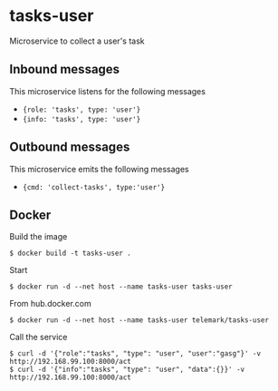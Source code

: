 # tasks-user
Microservice to collect a user's task

## Inbound messages
This microservice listens for the following messages

- ```{role: 'tasks', type: 'user'}```
- ```{info: 'tasks', type: 'user'}```

## Outbound messages
This microservice emits the following messages

- ```{cmd: 'collect-tasks', type:'user'}```

## Docker
Build the image

```
$ docker build -t tasks-user .
```

Start

```
$ docker run -d --net host --name tasks-user tasks-user
```

From hub.docker.com

```
$ docker run -d --net host --name tasks-user telemark/tasks-user
```

Call the service

```
$ curl -d '{"role":"tasks", "type": "user", "user":"gasg"}' -v http://192.168.99.100:8000/act
$ curl -d '{"info":"tasks", "type": "user", "data":{}}' -v http://192.168.99.100:8000/act
```